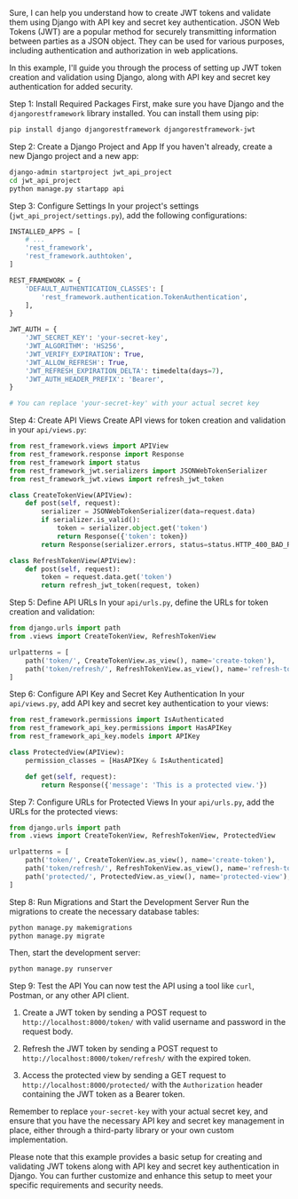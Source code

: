 Sure, I can help you understand how to create JWT tokens and validate them using Django with API key and secret key authentication. JSON Web Tokens (JWT) are a popular method for securely transmitting information between parties as a JSON object. They can be used for various purposes, including authentication and authorization in web applications.

In this example, I'll guide you through the process of setting up JWT token creation and validation using Django, along with API key and secret key authentication for added security.

Step 1: Install Required Packages
First, make sure you have Django and the `djangorestframework` library installed. You can install them using pip:

```bash
pip install django djangorestframework djangorestframework-jwt
```

Step 2: Create a Django Project and App
If you haven't already, create a new Django project and a new app:

```bash
django-admin startproject jwt_api_project
cd jwt_api_project
python manage.py startapp api
```

Step 3: Configure Settings
In your project's settings (`jwt_api_project/settings.py`), add the following configurations:

```python
INSTALLED_APPS = [
    # ...
    'rest_framework',
    'rest_framework.authtoken',
]

REST_FRAMEWORK = {
    'DEFAULT_AUTHENTICATION_CLASSES': [
        'rest_framework.authentication.TokenAuthentication',
    ],
}

JWT_AUTH = {
    'JWT_SECRET_KEY': 'your-secret-key',
    'JWT_ALGORITHM': 'HS256',
    'JWT_VERIFY_EXPIRATION': True,
    'JWT_ALLOW_REFRESH': True,
    'JWT_REFRESH_EXPIRATION_DELTA': timedelta(days=7),
    'JWT_AUTH_HEADER_PREFIX': 'Bearer',
}

# You can replace 'your-secret-key' with your actual secret key
```

Step 4: Create API Views
Create API views for token creation and validation in your `api/views.py`:

```python
from rest_framework.views import APIView
from rest_framework.response import Response
from rest_framework import status
from rest_framework_jwt.serializers import JSONWebTokenSerializer
from rest_framework_jwt.views import refresh_jwt_token

class CreateTokenView(APIView):
    def post(self, request):
        serializer = JSONWebTokenSerializer(data=request.data)
        if serializer.is_valid():
            token = serializer.object.get('token')
            return Response({'token': token})
        return Response(serializer.errors, status=status.HTTP_400_BAD_REQUEST)

class RefreshTokenView(APIView):
    def post(self, request):
        token = request.data.get('token')
        return refresh_jwt_token(request, token)
```

Step 5: Define API URLs
In your `api/urls.py`, define the URLs for token creation and validation:

```python
from django.urls import path
from .views import CreateTokenView, RefreshTokenView

urlpatterns = [
    path('token/', CreateTokenView.as_view(), name='create-token'),
    path('token/refresh/', RefreshTokenView.as_view(), name='refresh-token'),
]
```

Step 6: Configure API Key and Secret Key Authentication
In your `api/views.py`, add API key and secret key authentication to your views:

```python
from rest_framework.permissions import IsAuthenticated
from rest_framework_api_key.permissions import HasAPIKey
from rest_framework_api_key.models import APIKey

class ProtectedView(APIView):
    permission_classes = [HasAPIKey & IsAuthenticated]

    def get(self, request):
        return Response({'message': 'This is a protected view.'})
```

Step 7: Configure URLs for Protected Views
In your `api/urls.py`, add the URLs for the protected views:

```python
from django.urls import path
from .views import CreateTokenView, RefreshTokenView, ProtectedView

urlpatterns = [
    path('token/', CreateTokenView.as_view(), name='create-token'),
    path('token/refresh/', RefreshTokenView.as_view(), name='refresh-token'),
    path('protected/', ProtectedView.as_view(), name='protected-view'),
]
```

Step 8: Run Migrations and Start the Development Server
Run the migrations to create the necessary database tables:

```bash
python manage.py makemigrations
python manage.py migrate
```

Then, start the development server:

```bash
python manage.py runserver
```

Step 9: Test the API
You can now test the API using a tool like `curl`, Postman, or any other API client.

1. Create a JWT token by sending a POST request to `http://localhost:8000/token/` with valid username and password in the request body.

2. Refresh the JWT token by sending a POST request to `http://localhost:8000/token/refresh/` with the expired token.

3. Access the protected view by sending a GET request to `http://localhost:8000/protected/` with the `Authorization` header containing the JWT token as a Bearer token.

Remember to replace `your-secret-key` with your actual secret key, and ensure that you have the necessary API key and secret key management in place, either through a third-party library or your own custom implementation.

Please note that this example provides a basic setup for creating and validating JWT tokens along with API key and secret key authentication in Django. You can further customize and enhance this setup to meet your specific requirements and security needs.